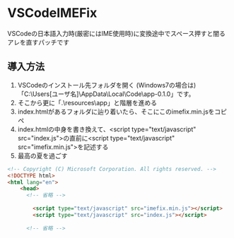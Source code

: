 # VSCodeIMEFix
VSCodeの日本語入力時(厳密にはIME使用時)に変換途中でスペース押すと闇るアレを直すパッチです

## 導入方法
 1. VSCodeのインストール先フォルダを開く
(Windows7の場合は)「C:\Users\[ユーザ名]\AppData\Local\Code\app-0.1.0」です。
 1. そこから更に「.\resources\app」と階層を進める
 1. index.htmlがあるフォルダに辿り着いたら、そこにこのimefix.min.jsをコピペ
 1. index.htmlの中身を書き換えて、\<script type="text/javascript" src="index.js"></script>の直前に\<script type="text/javascript" src="imefix.min.js"></script>を記述する
 1. 最高の夏を過ごす
```html
<!-- Copyright (C) Microsoft Corporation. All rights reserved. -->
<!DOCTYPE html>
<html lang="en">
	<head>
	  <!-- 省略 -->
	  
		<script type="text/javascript" src="imefix.min.js"></script>
		<script type="text/javascript" src="index.js"></script>
		
	  <!-- 省略 -->
